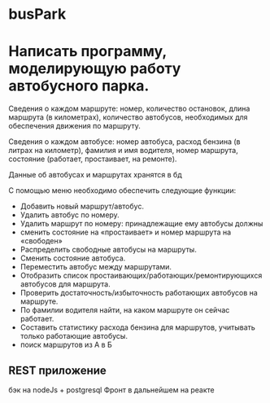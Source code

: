 # busPark


# Написать программу, моделирующую работу автобусного парка.  
Сведения о каждом маршруте: номер, количество остановок, длина маршрута (в километрах), количество автобусов, необходимых для обеспечения движения по маршруту.  

Сведения о каждом автобусе: номер автобуса, расход бензина (в литрах на километр), фамилия и имя водителя, номер маршрута, состояние (работает, простаивает, на ремонте).  

Данные об автобусах и маршрутах хранятся в бд

С помощью меню необходимо обеспечить следующие функции:  

- Добавить новый маршрут/автобус.
- Удалить автобус по номеру.
- Удалить маршрут по номеру: принадлежащие ему автобусы должны 
- сменить состояние на «простаивает» и номер маршрута на «свободен»
- Распределить свободные автобусы на маршруты.
- Сменить состояние автобуса.
- Переместить автобус между маршрутами.
- Отобразить список простаивающих/работающих/ремонтирующихся автобусов для маршрута.
- Проверить достаточность/избыточность работающих автобусов на маршруте.
- По фамилии водителя найти, на каком маршруте он сейчас работает.
- Составить статистику расхода бензина для маршрутов, учитывать только работающие автобусы.  
- поиск маршрутов из А в Б

## REST приложение
бэк на nodeJs + postgresql
Фронт в дальнейшем на реакте